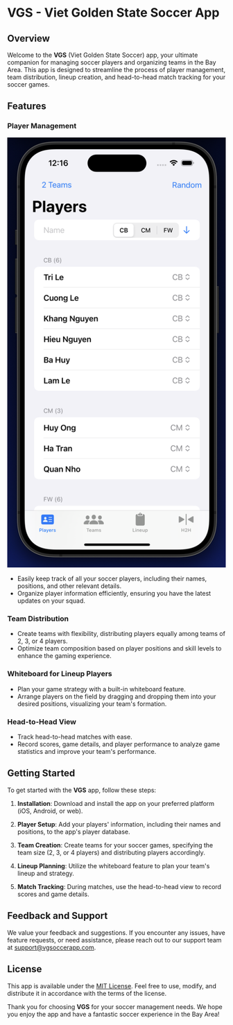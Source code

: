 # VGS - Viet Golden State Soccer App

## Overview

Welcome to the **VGS** (Viet Golden State Soccer) app, your ultimate companion for managing soccer players and organizing teams in the Bay Area. This app is designed to streamline the process of player management, team distribution, lineup creation, and head-to-head match tracking for your soccer games.

## Features

### Player Management
![Image Alt Text](assets/players.png)


- Easily keep track of all your soccer players, including their names, positions, and other relevant details.
- Organize player information efficiently, ensuring you have the latest updates on your squad.

### Team Distribution

- Create teams with flexibility, distributing players equally among teams of 2, 3, or 4 players.
- Optimize team composition based on player positions and skill levels to enhance the gaming experience.

### Whiteboard for Lineup Players

- Plan your game strategy with a built-in whiteboard feature.
- Arrange players on the field by dragging and dropping them into your desired positions, visualizing your team's formation.

### Head-to-Head View

- Track head-to-head matches with ease.
- Record scores, game details, and player performance to analyze game statistics and improve your team's performance.

## Getting Started

To get started with the **VGS** app, follow these steps:

1. **Installation**: Download and install the app on your preferred platform (iOS, Android, or web).

2. **Player Setup**: Add your players' information, including their names and positions, to the app's player database.

3. **Team Creation**: Create teams for your soccer games, specifying the team size (2, 3, or 4 players) and distributing players accordingly.

4. **Lineup Planning**: Utilize the whiteboard feature to plan your team's lineup and strategy.

5. **Match Tracking**: During matches, use the head-to-head view to record scores and game details.

## Feedback and Support

We value your feedback and suggestions. If you encounter any issues, have feature requests, or need assistance, please reach out to our support team at support@vgsoccerapp.com.

## License

This app is available under the [MIT License](LICENSE.md). Feel free to use, modify, and distribute it in accordance with the terms of the license.

Thank you for choosing **VGS** for your soccer management needs. We hope you enjoy the app and have a fantastic soccer experience in the Bay Area!

